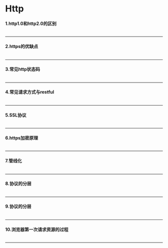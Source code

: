 # Http
#### 1.http1.0和http2.0的区别
```js

```
---
#### 2.https的优缺点
```js

```
---
#### 3.常见http状态码
```js

```
---
#### 4.常见请求方式与restful
```js

```
---
#### 5.SSL协议
```js

```
---
#### 6.https加密原理
```js

```
---
#### 7.管线化
```js

```
---
#### 8.协议的分层
```js

```
---
#### 9.协议的分层
```js

```
---
#### 10.浏览器第一次请求资源的过程
```js

```
---